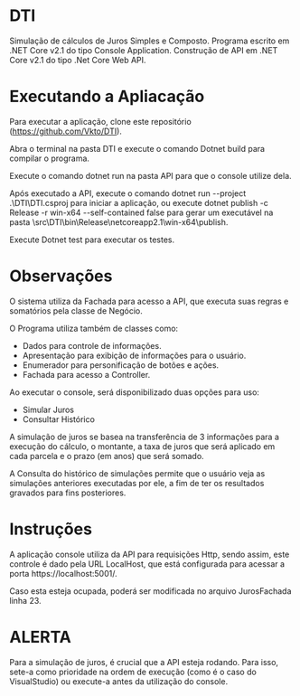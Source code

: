 # DTI
Simulação de cálculos de Juros Simples e Composto.
Programa escrito em .NET Core v2.1 do tipo Console Application.
Construção de API em .NET Core v2.1 do tipo .Net Core Web API. 

# Executando a Apliacação

Para executar a aplicação, clone este repositório (https://github.com/Vkto/DTI). 

Abra o terminal na pasta DTI  e execute o comando Dotnet build para compilar o programa. 

Execute o comando dotnet run na pasta API para que o console utilize dela. 

Após executado a API, execute o comando dotnet run --project .\DTI\DTI.csproj para iniciar a aplicação, ou execute dotnet publish -c Release -r win-x64 --self-contained false para gerar um executável na pasta \src\DTI\bin\Release\netcoreapp2.1\win-x64\publish.

Execute Dotnet test para executar os testes.

# Observações

O sistema utiliza da Fachada para acesso a API, que executa suas regras e somatórios pela classe de Negócio.

O Programa utiliza também de classes como:
- Dados para controle de informações. <br>
- Apresentação para exibição de informações para o usuário. <br>
- Enumerador para personificação de botões e ações. <br>
- Fachada para acesso a Controller. <br>

Ao executar o console, será disponibilizado duas opções para uso: 

- Simular Juros<br>
- Consultar Histórico<br>

A simulação de juros se basea na transferência de 3 informações para a execução do cálculo, o montante, a taxa de juros que será aplicado em cada parcela e o prazo (em anos) que será somado. 

A Consulta do histórico de simulações permite que o usuário veja as simulações anteriores executadas por ele, a fim de ter os resultados gravados para fins posteriores. 

# Instruções

A aplicação console utiliza da API para requisições Http, sendo assim, este controle é dado pela URL LocalHost, que está configurada para acessar a porta https://localhost:5001/. 

Caso esta esteja ocupada, poderá ser modificada no arquivo JurosFachada linha 23. 

# ALERTA

Para a simulação de juros, é crucial que a API esteja rodando. Para isso, sete-a como prioridade na ordem de execução (como é o caso do VisualStudio) ou execute-a antes da utilização do console. 
